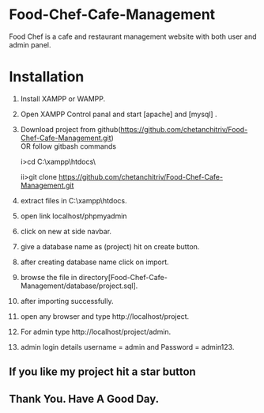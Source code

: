# Food-Chef-Cafe-Management
Food Chef is a cafe and restaurant management website with both user and admin panel.

# Installation

1. Install XAMPP or WAMPP.

2. Open XAMPP Control panal and start [apache] and [mysql] .

3. Download project from github(https://github.com/chetanchitriv/Food-Chef-Cafe-Management.git)  
    OR follow gitbash commands
    
    i>cd C:\\xampp\htdocs\
    
    ii>git clone https://github.com/chetanchitriv/Food-Chef-Cafe-Management.git
    
4. extract files in C:\\xampp\htdocs\.

5. open link localhost/phpmyadmin

6. click on new at side navbar.

7. give a database name as (project) hit on create button.

8. after creating database name click on import.

9. browse the file in directory[Food-Chef-Cafe-Management/database/project.sql].

10. after importing successfully.

11. open any browser and type http://localhost/project.

12. For admin type http://localhost/project/admin.

13. admin login details username = admin and Password = admin123.


##  If you like my project hit a star button
##  Thank You. Have A Good Day.


